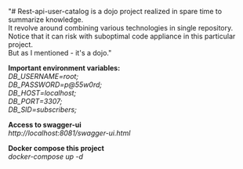 "# Rest-api-user-catalog is a dojo project realized in spare time to summarize knowledge. <br> It revolve around combining various technologies in single repository.
Notice that it can risk with suboptimal code appliance in this particular project. <br>
But as I mentioned - it's a dojo."

<strong>Important environment variables:</strong>
<em>
<br>DB_USERNAME=root;
<br>DB_PASSWORD=p@55w0rd;
<br>DB_HOST=localhost;
<br>DB_PORT=3307;
<br>DB_SID=subscribers;
</em>

<strong>Access to swagger-ui</strong><br>
<em>http://localhost:8081/swagger-ui.html <br></em>

<strong>Docker compose this project</strong><br>
<em>docker-compose up -d </em>
